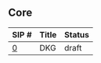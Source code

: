 ## Core

| SIP #         | Title | Status |
|---------------|-------|--------|
| [0](./dkg.md) | DKG   | draft  |